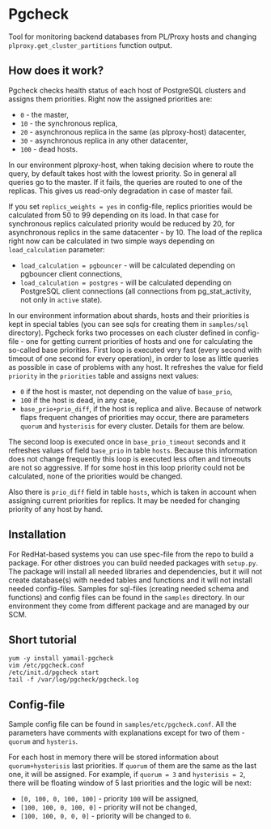 # Pgcheck

Tool for monitoring backend databases from PL/Proxy hosts and changing `plproxy.get_cluster_partitions` function output.

## How does it work?

Pgcheck checks health status of each host of PostgreSQL clusters and assigns them priorities. Right now the assigned priorities are:
* `0` - the master,
* `10` - the synchronous replica,
* `20` - asynchronous replica in the same (as plproxy-host) datacenter,
* `30` - asynchronous replica in any other datacenter,
* `100` - dead hosts.

In our environment plproxy-host, when taking decision where to route the query, by default takes host with the lowest priority. So in general all queries go to the master. If it fails, the queries are routed to one of the replicas. This gives us read-only degradation in case of master fail.

If you set `replics_weights = yes` in config-file, replics priorities would be calculated from 50 to 99 depending on its load. In that case for synchronous replics calculated priority would be reduced by 20, for asynchronous replics in the same datacenter - by 10. The load of the replica right now can be calculated in two simple ways depending on `load_calculation` parameter:
* `load_calculation = pgbouncer` - will be calculated depending on pgbouncer client connections,
* `load_calculation = postgres` - will be calculated depending on PostgreSQL client connections (all connections from pg_stat_activity, not only in `active` state).

In our environment information about shards, hosts and their priorities is kept in special tables (you can see sqls for creating them in `samples/sql` directory). Pgcheck forks two processes on each cluster defined in config-file - one for getting current priorities of hosts and one for calculating the so-called base priorities.
First loop is executed very fast (every second with timeout of one second for every operation), in order to lose as little queries as possible in case of problems with any host. It refreshes the value for field `priority` in the `priorities` table and assigns next values:
* `0` if the host is master, not depending on the value of `base_prio`,
* `100` if the host is dead, in any case,
* `base_prio+prio_diff`, if the host is replica and alive.
Because of network flaps frequent changes of priorities may occur, there are parameters `quorum` and `hysterisis` for every cluster. Details for them are below.

The second loop is executed once in `base_prio_timeout` seconds and it refreshes values of field `base_prio` in table `hosts`. Because this information does not change frequently this loop is executed less often and timeouts are not so aggressive. If for some host in this loop priority could not be calculated, none of the priorities would be changed.

Also there is `prio_diff` field in table `hosts`, which is taken in account when assigning current priorities for replics. It may be needed for changing priority of any host by hand.

## Installation

For RedHat-based systems you can use spec-file from the repo to build a package. For other distroes you can build needed packages with `setup.py`.
The package will install all needed libraries and dependencies, but it will not create database(s) with needed tables and functions and it will not install needed config-files. Samples for sql-files (creating needed schema and functions) and config files can be found in the `samples` directory. In our environment they come from different package and are managed by our SCM.

## Short tutorial

```
yum -y install yamail-pgcheck
vim /etc/pgcheck.conf
/etc/init.d/pgcheck start
tail -f /var/log/pgcheck/pgcheck.log
```

## Config-file

Sample config file can be found in `samples/etc/pgcheck.conf`. All the parameters have comments with explanations except for two of them - `quorum` and `hysteris`.

For each host in memory there will be stored information about `quorum+hysterisis` last priorities. If `quorum` of them are the same as the last one, it will be assigned. For example, if `quorum = 3` and `hysterisis = 2`, there will be floating window of 5 last priorities and the logic will be next:
* `[0, 100, 0, 100, 100]` - priority `100` will be assigned,
* `[100, 100, 0, 100, 0]` - priority will not be changed,
* `[100, 100, 0, 0, 0]` - priority will be changed to `0`.
